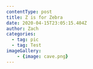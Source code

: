 ```yaml
---
contentType: post
title: Z is for Zebra
date: 2020-04-15T23:05:15.404Z
author: Zach
categories:
  - tag: pic
  - tag: Test
imageGallery:
	- {image: cave.png}
---
```

